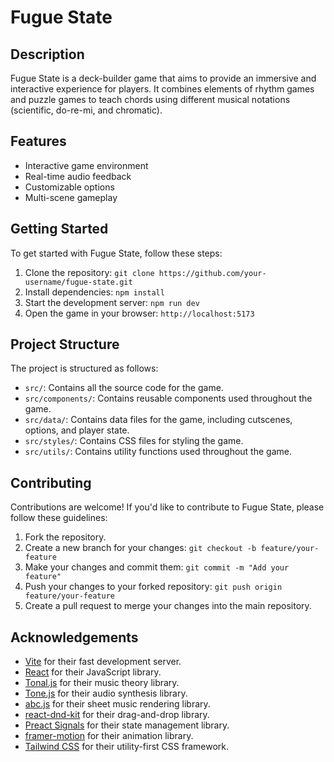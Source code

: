 # Fugue State

## Description
Fugue State is a deck-builder game that aims to provide an immersive and interactive experience for players. It combines elements of rhythm games and puzzle games to teach chords using different musical notations (scientific, do-re-mi, and chromatic).

## Features
- Interactive game environment
- Real-time audio feedback
- Customizable options
- Multi-scene gameplay

## Getting Started
To get started with Fugue State, follow these steps:

1. Clone the repository: `git clone https://github.com/your-username/fugue-state.git`
2. Install dependencies: `npm install`
3. Start the development server: `npm run dev`
4. Open the game in your browser: `http://localhost:5173`

## Project Structure
The project is structured as follows:

- `src/`: Contains all the source code for the game.
- `src/components/`: Contains reusable components used throughout the game.
- `src/data/`: Contains data files for the game, including cutscenes, options, and player state.
- `src/styles/`: Contains CSS files for styling the game.
- `src/utils/`: Contains utility functions used throughout the game.

## Contributing
Contributions are welcome! If you'd like to contribute to Fugue State, please follow these guidelines:

1. Fork the repository.
2. Create a new branch for your changes: `git checkout -b feature/your-feature`
3. Make your changes and commit them: `git commit -m "Add your feature"`
4. Push your changes to your forked repository: `git push origin feature/your-feature`
5. Create a pull request to merge your changes into the main repository.


## Acknowledgements
- [Vite](https://vitejs.dev/) for their fast development server.
- [React](https://reactjs.org/) for their JavaScript library.
- [Tonal.js](https://github.com/tonaljs/tonal) for their music theory library.
- [Tone.js](https://github.com/Tonejs/Tone.js) for their audio synthesis library.
- [abc.js](https://github.com/paulrosen/abcjs) for their sheet music rendering library.
- [react-dnd-kit](https://github.com/react-dnd/react-dnd-kit) for their drag-and-drop library.
- [Preact Signals](https://github.com/preactjs/preact-signals) for their state management library.
- [framer-motion](https://github.com/framer/motion) for their animation library.
- [Tailwind CSS](https://tailwindcss.com/) for their utility-first CSS framework.

